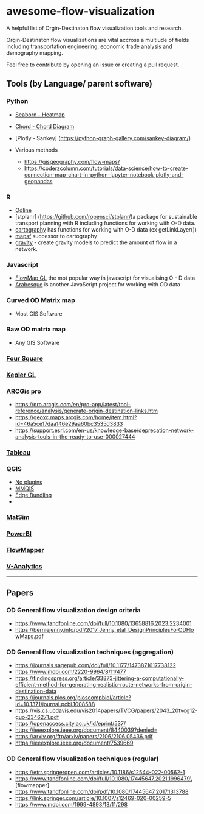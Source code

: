 # awesome-flow-visualization
A helpful list of Orgin-Destinaton flow visualization tools and research. 

Orgin-Destinaton flow visualizations are vital accross a multiude of fields including transportation engineering, economic trade analysis and demography mapping. 

Feel free to contribute by opening an issue or creating a pull request. 

## Tools (by Language/ parent software)	

### Python
 - [Seaborn - Heatmap](https://seaborn.pydata.org/generated/seaborn.heatmap.html)
 - [Chord - Chord Diagram](https://python-graph-gallery.com/chord-diagram/) 
 - [Plotly - Sankey]  (https://python-graph-gallery.com/sankey-diagram/)
   
 - Various methods
    - https://gisgeography.com/flow-maps/ 
    - https://coderzcolumn.com/tutorials/data-science/how-to-create-connection-map-chart-in-python-jupyter-notebook-plotly-and-geopandas
### R
 - [Odline](https://github.com/maptalks/maptalks.odline)
 - [stplanr] (https://github.com/ropensci/stplanr/)a package for sustainable transport planning with R including functions for working with O-D data.
 - [cartography](https://riatelab.github.io/cartography/) has functions for working with O-D data (ex getLinkLayer())
 - [mapsf](https://github.com/riatelab/mapsf) successor to cartography
 - [gravity](https://pacha.dev/gravity/) - create gravity models to predict the amount of flow in a network.
### Javascript
   -  [FlowMap GL](https://github.com/visgl/flowmap.gl) the mot popular way in javascript for visualising O - D data
   - [Arabesque](https://github.com/gflowiz/arabesque) is another JavaScript project for working with OD data

### Curved OD Matrix map
 - Most GIS Software
   
### Raw OD matrix map
 - Any GIS Software


### [Four Square]( https://location.foursquare.com/studio/docs/use-cases-origin-destination-analysis)
### [Kepler GL](https://github.com/keplergl/kepler.gl)
### ARCGis pro
 - https://pro.arcgis.com/en/pro-app/latest/tool-reference/analysis/generate-origin-destination-links.htm 
 - https://geoxc.maps.arcgis.com/home/item.html?id=46a5ce17daa146e29aa60bc3535d3833 
 - https://support.esri.com/en-us/knowledge-base/deprecation-network-analysis-tools-in-the-ready-to-use-000027444 

### [Tableau](https://community.tableau.com/s/news/a0A4T000001v7UCUAY/origindestination-maps-or-flow-maps) 

### QGIS 
 - [No plugins](https://plugins.qgis.org/planet/tag/flows/)
 - [MMQIS](https://michaelminn.com/linux/mmqgis/)
 - [Edge Bundling](https://github.com/ait-energy/qgis-edge-bundling)
 - 
### [MatSim](https://matsim.org/)

### [PowerBI](https://www.sqlshack.com/flow-map-chart-in-power-bi-desktop/)

### [FlowMapper](https://flowmapper.org/ )

###  [V-Analytics](http://geoanalytics.net/V-Analytics/)

---
## Papers

### OD General flow visualization design criteria 
 - https://www.tandfonline.com/doi/full/10.1080/13658816.2023.2234001 
 - https://berniejenny.info/pdf/2017_Jenny_etal_DesignPrinciplesForODFlowMaps.pdf

### OD General flow visualization techniques (aggregation)
 - https://journals.sagepub.com/doi/full/10.1177/1473871617738122
 - https://www.mdpi.com/2220-9964/8/11/477
 - https://findingspress.org/article/33873-jittering-a-computationally-efficient-method-for-generating-realistic-route-networks-from-origin-destination-data 
 - https://journals.plos.org/ploscompbiol/article?id=10.1371/journal.pcbi.1008588 
 - https://vis.cs.ucdavis.edu/vis2014papers/TVCG/papers/2043_20tvcg12-guo-2346271.pdf
 - https://openaccess.city.ac.uk/id/eprint/537/
 - https://ieeexplore.ieee.org/document/8440039?denied= 
 - https://arxiv.org/ftp/arxiv/papers/2106/2106.05436.pdf
 - https://ieeexplore.ieee.org/document/7539669

### OD General flow visualization techniques (regular)
 - https://etrr.springeropen.com/articles/10.1186/s12544-022-00562-1 
 - https://www.tandfonline.com/doi/full/10.1080/17445647.2021.1996479\ [flowmapper]
 - https://www.tandfonline.com/doi/pdf/10.1080/17445647.2017.1313788
 - https://link.springer.com/article/10.1007/s12469-020-00259-5 
 - https://www.mdpi.com/1999-4893/13/11/298
